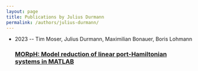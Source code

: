 ```yaml
---
layout: page
title: Publications by Julius Durmann
permalink: /authors/julius-durmann/
---
```


<ul class="post-list">
<li><span class='post-meta'>2023 -- Tim Moser, Julius Durmann, Maximilian Bonauer, Boris Lohmann</span><h3><a class='post-link' href='../../morph-model-reduction-of-linear-port-hamiltonian-systems-in-matlab'>MORpH: Model reduction of linear port-Hamiltonian systems in MATLAB</a></h3></li>

</ul>
